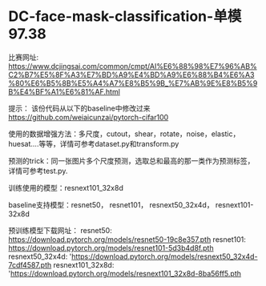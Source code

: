 # DC-face-mask-classification-单模97.38
比赛网址: https://www.dcjingsai.com/common/cmpt/AI%E6%88%98%E7%96%AB%C2%B7%E5%8F%A3%E7%BD%A9%E4%BD%A9%E6%88%B4%E6%A3%80%E6%B5%8B%E5%A4%A7%E8%B5%9B_%E7%AB%9E%E8%B5%9B%E4%BF%A1%E6%81%AF.html

提示：
该份代码从以下的baseline中修改过来
https://github.com/weiaicunzai/pytorch-cifar100

使用的数据增强方法：多尺度，cutout，shear，rotate，noise，elastic，huesat....等等，详情可参考dataset.py和transform.py

预测的trick：同一张图片多个尺度预测，选取总和最高的那一类作为预测标签，详情可参考test.py.

训练使用的模型：resnext101_32x8d

baseline支持模型：resnet50， resnet101， resnext50_32x4d， resnext101-32x8d

预训练模型下载网址：
resnet50: https://download.pytorch.org/models/resnet50-19c8e357.pth
resnet101: https://download.pytorch.org/models/resnet101-5d3b4d8f.pth
resnext50_32x4d: 'https://download.pytorch.org/models/resnext50_32x4d-7cdf4587.pth
resnext101_32x8d: 'https://download.pytorch.org/models/resnext101_32x8d-8ba56ff5.pth



